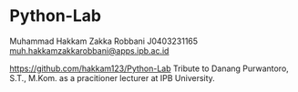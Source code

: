 # Python-Lab

Muhammad Hakkam Zakka Robbani
J0403231165
muh.hakkamzakkarobbani@apps.ipb.ac.id

https://github.com/hakkam123/Python-Lab
Tribute to Danang Purwantoro, S.T., M.Kom. as a pracitioner lecturer at IPB University.
